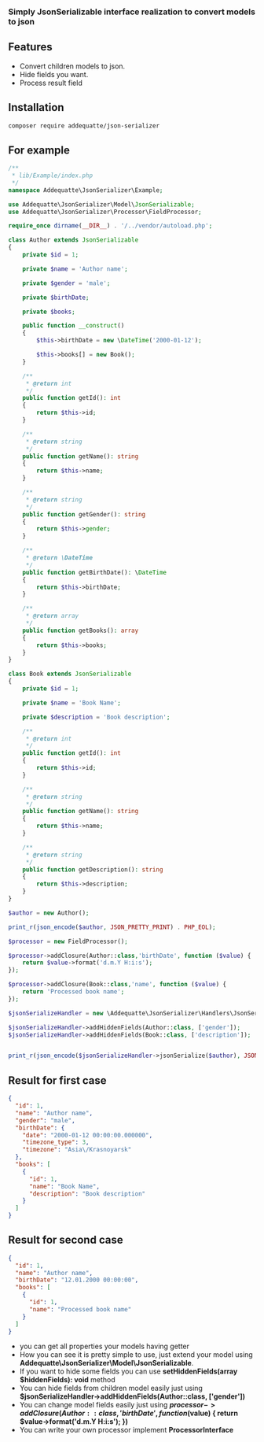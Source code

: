 ### Simply JsonSerializable interface realization to convert models to json

## Features
* Convert children models to json.
* Hide fields you want.
* Process result field

## Installation
 ```bash	
 composer require addequatte/json-serializer
 ```

## For example

```php
/**
 * lib/Example/index.php
 */
namespace Addequatte\JsonSerializer\Example;

use Addequatte\JsonSerializer\Model\JsonSerializable;
use Addequatte\JsonSerializer\Processor\FieldProcessor;

require_once dirname(__DIR__) . '/../vendor/autoload.php';

class Author extends JsonSerializable
{
    private $id = 1;

    private $name = 'Author name';

    private $gender = 'male';

    private $birthDate;

    private $books;

    public function __construct()
    {
        $this->birthDate = new \DateTime('2000-01-12');

        $this->books[] = new Book();
    }

    /**
     * @return int
     */
    public function getId(): int
    {
        return $this->id;
    }

    /**
     * @return string
     */
    public function getName(): string
    {
        return $this->name;
    }

    /**
     * @return string
     */
    public function getGender(): string
    {
        return $this->gender;
    }

    /**
     * @return \DateTime
     */
    public function getBirthDate(): \DateTime
    {
        return $this->birthDate;
    }

    /**
     * @return array
     */
    public function getBooks(): array
    {
        return $this->books;
    }
}

class Book extends JsonSerializable
{
    private $id = 1;

    private $name = 'Book Name';

    private $description = 'Book description';

    /**
     * @return int
     */
    public function getId(): int
    {
        return $this->id;
    }

    /**
     * @return string
     */
    public function getName(): string
    {
        return $this->name;
    }

    /**
     * @return string
     */
    public function getDescription(): string
    {
        return $this->description;
    }
}

$author = new Author();

print_r(json_encode($author, JSON_PRETTY_PRINT) . PHP_EOL);

$processor = new FieldProcessor();

$processor->addClosure(Author::class,'birthDate', function ($value) {
    return $value->format('d.m.Y H:i:s');
});

$processor->addClosure(Book::class,'name', function ($value) {
    return 'Processed book name';
});

$jsonSerializeHandler = new \Addequatte\JsonSerializer\Handlers\JsonSerializeHandler($processor);

$jsonSerializeHandler->addHiddenFields(Author::class, ['gender']);
$jsonSerializeHandler->addHiddenFields(Book::class, ['description']);


print_r(json_encode($jsonSerializeHandler->jsonSerialize($author), JSON_PRETTY_PRINT));
```
## Result for first case
```json
{
  "id": 1,
  "name": "Author name",
  "gender": "male",
  "birthDate": {
    "date": "2000-01-12 00:00:00.000000",
    "timezone_type": 3,
    "timezone": "Asia\/Krasnoyarsk"
  },
  "books": [
    {
      "id": 1,
      "name": "Book Name",
      "description": "Book description"
    }
  ]
}
```

## Result for second case
```json
{
  "id": 1,
  "name": "Author name",
  "birthDate": "12.01.2000 00:00:00",
  "books": [
    {
      "id": 1,
      "name": "Processed book name"
    }
  ]
}

```
* you can get all properties your models having getter
* How you can see it is pretty simple to use, just extend your model using
**Addequatte\JsonSerializer\Model\JsonSerializable**.
* If you want to hide some fields you can use **setHiddenFields(array $hiddenFields): void** method
* You can hide fields from children model easily just using **$jsonSerializeHandler->addHiddenFields(Author::class, ['gender'])**
* You can change model fields easily just using **$processor->addClosure(Author::class,'birthDate', function ($value) {
  return $value->format('d.m.Y H:i:s');
  })**
* You can write your own processor implement **ProcessorInterface**